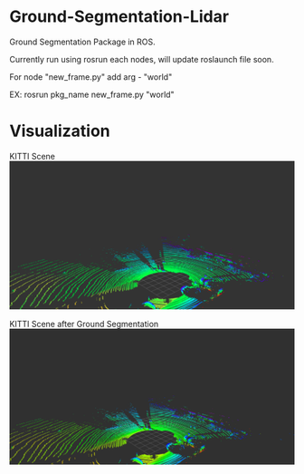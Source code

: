# Ground-Segmentation-Lidar

Ground Segmentation Package in ROS.

Currently run using rosrun each nodes, will update roslaunch file soon.

For node "new_frame.py" add arg - "world"

EX: rosrun pkg_name new_frame.py "world"


# Visualization

KITTI Scene
![KITTI Scene](/images/image.png)


KITTI Scene after Ground Segmentation
![KITTI Scene](/images/ground_kitti.png)
